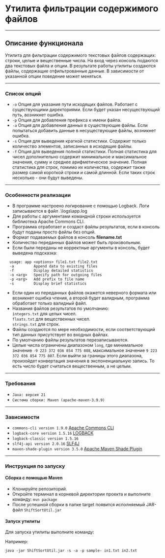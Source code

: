# Утилита фильтрации содержимого файлов
___
## Описание функционала
Утилита для фильтрации содержимого текстовых файлов содержащих: строки, целые и вещественные числа.
На вход через консоль подаются два текстовых файла и опции. В результате работы утилиты создаются файлы, содержащие
отфильтрованные данные. В зависимости от указанной опции поведение может меняться.
___
### Список опций
+ `-o` Опция для указания пути исходящих файлов. Работает с существующими директориями. Если будет указан 
несуществующий путь, возникнет ошибка.
+ `-p` Опция для добавления префикса к имени файла.
+ `-a` Опция для добавления данных в существующие файлы. Если попытаться добавить данные в несуществующие файлы, 
возникнет ошибка.
+ `-s` Опция для выведения краткой статистики. Содержит только количество элементов, записанных в исходящие файлы.
+ `-f` Опция для выведения полной статистики. Полная статистика для чисел дополнительно содержит минимальное и 
максимальное значения, сумму и среднее арифметическое значение. Полная статистика для строк, помимо их количества, 
содержит также размер самой короткой строки и самой длинной. Если таких строк несколько - они будут выведены.
___
### Особенности реализации
+ В программе настроено логирование с помощью Logback. Логи записываются в файл .\logs\app.log
+ Для работы с аргументами командной строки используется библиотека Apache Commons CLI.
+ Программа отработает и создаст файлы результатов, если в консоль будут поданы просто файлы без опций.
+ Формат подаваемых файлов в консоль **filename.txt**
+ Количество переданных файлов может быть произвольным.
+ Если были переданы не корректные аргументы в консоль, будет выведена подсказка:
```
  usage: app <options> file1.txt file2.txt
  -a         Append data to existing files
  -f         Display detailed statistics
  -o <arg>   Specify path for outgoing files
  -p <arg>   Add prefix to file name
  -s         Display brief statistics
  ```
+ Если один из переданных файлов окажется неверного формата или возникнет ошибка чтения, а второй будет валидным,
программа обработает только валидный файл. 
+ Названия файлов результатов по умолчанию: \
`integers.txt` для целых чисел.\
`floats.txt` для вещественных чисел.\
`strings.txt` для строк.
+ Файлы создаются по мере необходимости, если соответствующий тип данных присутствует во входных файлах. 
+ По умолчанию файлы результатов перезаписываются.
+ Целые числа ограничены диапазоном `long`, где минимальное значение `-9 223 372 036 854 775 808`, максимальное значение
`9 223 372 036 854 775 807`. Если выйти за границы этого диапазона, произойдет конвертация значения в экспоненциальную 
запись. То есть число будет считаться вещественным, а не целым.
___
### Требования
+ `Java: версия 21`
+ `Система сборки: Maven (apache-maven-3.9.9)`
___
### Зависимости
+ `commons-cli version 1.9.0` [Apache Commons CLI](https://commons.apache.org/proper/commons-cli/)
+ `logback-core version 1.5.16` [LOGBACK](https://logback.qos.ch/)
+ `logback-classic version 1.5.16`
+ `slf4j-api version 2.0.16` [SLF4J](https://www.slf4j.org/)
+ `maven-shade-plugin version 3.5.0` [Apache Maven Shade Plugin](https://maven.apache.org/plugins/maven-shade-plugin/)
___
### Инструкция по запуску
#### Сборка с помощью Maven
+ Клонируйте репозиторий.
+ Откройте терминал в корневой директории проекта и выполните команду: `mvn package`
+ После успешной сборки в папке target появится исполняемый JAR-файл `ShiftSortUtil.jar`

#### Запуск утилиты
Для запуска утилиты выполните команду:

Например:
```
java -jar ShiftSortUtil.jar -s -a -p sample- in1.txt in2.txt
```
